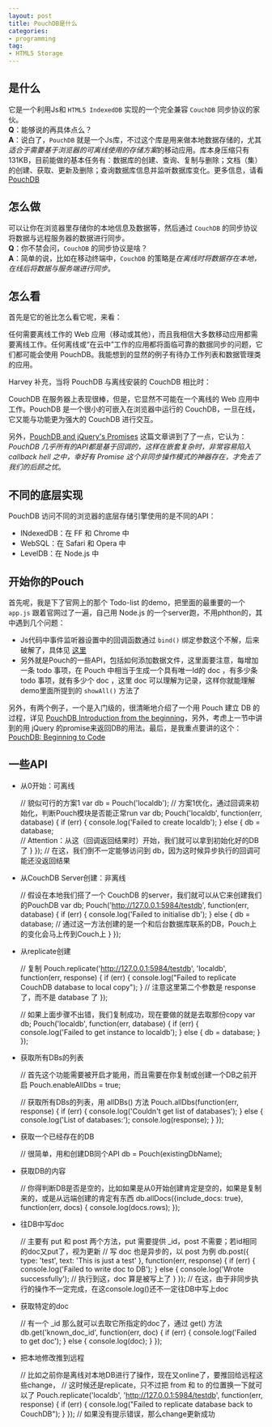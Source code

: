 ```yaml
---
layout: post
title: PouchDB是什么
categories:
- programming
tag:
- HTML5 Storage
---
```


## 是什么
它是一个利用Js和 `HTML5 IndexedDB` 实现的一个完全兼容 `CouchDB` 同步协议的家伙。   
**Q**：能够说的再具体点么？    
**A**：说白了，`PouchDB` 就是一个Js库，不过这个库是用来做本地数据存储的，尤其*适合于需要基于浏览器的可离线使用的存储方案*的移动应用。库本身压缩只有131KB，目前能做的基本任务有：数据库的创建、查询、复制与删除；文档（集）的创建、获取、更新及删除；查询数据库信息并监听数据库变化。更多信息，请看 [PouchDB](http://pouchdb.com/)

## 怎么做
可以让你在浏览器里存储你的本地信息及数据等，然后通过 `CouchDB` 的同步协议将数据与远程服务器的数据进行同步。  
**Q**：你不禁会问，`CouchDB` 的同步协议是啥？    
**A**：简单的说，比如在移动终端中，`CouchDB` 的策略是*在离线时将数据存在本地，在线后将数据与服务端进行同步*。

## 怎么看
首先是它的爸比怎么看它呢，来看：

<quote>
任何需要离线工作的 Web 应用（移动或其他），而且我相信大多数移动应用都需要离线工作。任何离线或“在云中”工作的应用都将面临可靠的数据同步的问题，它们都可能会使用 PouchDB。我能想到的显然的例子有待办工作列表和数据管理类的应用。
</quote>

Harvey 补充，当将 PouchDB 与离线安装的 CouchDB 相比时：

<quote>
CouchDB 在服务器上表现很棒，但是，它显然不可能在一个离线的 Web 应用中工作。PouchDB 是一个很小的可嵌入在浏览器中运行的 CouchDB，一旦在线，它又能与功能更为强大的 CouchDB 进行交互。
</quote>

另外，[PouchDB and jQuery's Promises](http://mattgwwalker.wordpress.com/2013/04/15/pouchdb-and-jquerys-promises/) 这篇文章讲到了了一点，它认为：*PouchDB 几乎所有的API都是基于回调的，这样在嵌套复杂时，非常容易陷入 callback hell 之中，幸好有 Promise 这个非同步操作模式的神器存在，才免去了我们的后顾之忧*。

## 不同的底层实现
PouchDB 访问不同的浏览器的底层存储引擎使用的是不同的API：

- INdexedDB：在 FF 和 Chrome 中
- WebSQL：在 Safari 和 Opera 中
- LevelDB：在 Node.js 中

## 开始你的Pouch
首先呢，我是下了官网上的那个 Todo-list 的demo，把里面的最重要的一个 `app.js` 跟着官网过了一遍，自己用 Node.js 的一个server跑，不用phthon的，其中遇到几个问题：

- Js代码中事件监听器设置中的回调函数通过 `bind()` 绑定参数这个不解，后来破解了，具体见 [这里](../06/2013-06-22-js的bind方法.html)
- 另外就是Pouch的一些API，包括如何添加数据文件，这里面要注意，每增加一条 todo 事项，在 Pouch 中相当于生成一个具有唯一Id的 doc ，有多少条 todo 事项，就有多少个 doc ，这里 doc 可以理解为记录，这样你就能理解demo里面所提到的 `showAll()` 方法了

另外，有两个例子，一个是入门级的，很清晰地介绍了一个用 Pouch 建立 DB 的过程，详见 [PouchDB Introduction from the beginning](http://briantoth.github.io/Tutorial/2013/03/19/pouchdb-introduction/)，另外，考虑上一节中讲到的用 jQuery 的promise来返回DB的用法。最后，是我重点要讲的这个：[PouchDB: Beginning to Code](http://mattgwwalker.wordpress.com/2013/04/08/pouchdb-2/)

## 一些API

- 从0开始：可离线

    // 貌似可行的方案1
    var db = Pouch('localdb');
    // 方案1优化，通过回调来初始化，判断Pouch模块是否能正常run
    var db;
    Pouch('localdb', function(err, database) {
        if (err) {
            console.log('Failed to create localdb');
        } else {
            db = database;  
            // Attention：从这（回调返回结果时）开始，我们就可以拿到初始化好的DB了
        }
    });
    // 在这，我们倒不一定能够访问到 db，因为这时候异步执行的回调可能还没返回结果
    
- 从CouchDB Server创建：非离线

    // 假设在本地我们搭了一个 CouchDB 的server，我们就可以从它来创建我们的PouchDB
    var db;
    Pouch('http://127.0.0.1:5984/testdb', function(err, database) {
        if (err) {
            console.log('Failed to initialise db');
        } else {
            db = database;
            // 通过这一方法创建的是一个和后台数据库联系的DB，Pouch上的变化会马上传到Couch上
        }
    });
    
- 从replicate创建

    // 复制
    Pouch.replicate('http://127.0.0.1:5984/testdb', 'localdb', function(err, response) {
        if (err) {
            console.log("Failed to replicate CouchDB database to local copy");
        }
        // 注意这里第二个参数是 response 了，而不是 database 了
    });
    
    // 如果上面步骤不出错，我们复制成功，现在要做的就是去取那份copy
    var db;
    Pouch('localdb', function(err, database) {
        if (err) {
            console.log('Failed to get instance to localdb');
        } else {
            db = database;
        }
    });
    
- 获取所有DBs的列表

    // 首先这个功能需要被开启才能用，而且需要在你复制或创建一个DB之前开启
    Pouch.enableAllDbs = true;
    
    // 获取所有DBs的列表，用 allDBs() 方法
    Pouch.allDbs(function(err, response) {
        if (err) {
            console.log('Couldn't get list of databases');
        } else {
            console.log('List of databases:');
            console.log(response);
        }
    });
    
- 获取一个已经存在的DB

    // 很简单，用和创建DB同个API
    db = Pouch(existingDbName);
    
- 获取DB的内容

    // 你得判断DB是否是空的，比如如果是从0开始创建肯定是空的，如果是复制来的，或是从远端创建的肯定有东西
    db.allDocs({include_docs: true}, function(err, docs) {
        console.log(docs.rows);
    });
    
- 往DB中写doc

    // 主要有 put 和 post 两个方法，put 需要提供 _id，post 不需要；若id相同的doc又put了，视为更新
    // 写 doc 也是异步的，以 post 为例
    db.post({
        type: 'test', 
        text: 'This is just a test'
    }, function(err, response) {
        if (err) {
            console.log('Failed to write doc to DB');
        } else {
            console.log('Wrote successfully');
            // 执行到这，doc 算是被写上了
        }
    });
    // 在这，由于非同步执行的操作不一定完成，在这console.log()还不一定往DB中写上doc
    
- 获取特定的doc

    // 有一个 _id 那么就可以去取它所指定的doc了，通过 get() 方法
    db.get('known_doc_id', function(err, doc) {
        if (err) {
            console.log('Failed to get doc');
        } else {
            console.log(doc);
        }
    });
    
- 把本地修改推到远程

    // 比如之前你是离线对本地DB进行了操作，现在又online了，要推回给远程这些change，
    // 这时候还是replicate，只不过把 from 和 to 的位置换一下就可以了
    Pouch.replicate('localdb', 'http://127.0.0.1:5984/testdb', function(err, response) {
        if (err) {
            console.log("Failed to replicate database back to CouchDB");
        }
    });
    // 如果没有提示错误，那么change更新成功